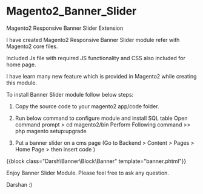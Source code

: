 # Magento2_Banner_Slider
Magento2 Responsive Banner Slider Extension

I have created Magento2 Responsive Banner Slider module refer with Magento2 core files.

Included Js file with required JS functionality and CSS also included for home page.

I have learn many new feature which is provided in Magento2 while creating this module.

To install Banner Slider module follow below steps:

1. Copy the source code to your magento2 app/code folder.

2. Run below command to configure module and install SQL table
	Open command prompt > cd magento2/bin
	Perform Following command >> php magento setup:upgrade 
	
3. Put a banner slider on a cms page  (Go to Backend > Content > Pages > Home Page > then insert code )

{{block class="Darsh\Banner\Block\Banner" template="banner.phtml"}}


Enjoy Banner Slider Module.
Please feel free to ask any question.

Darshan :)
